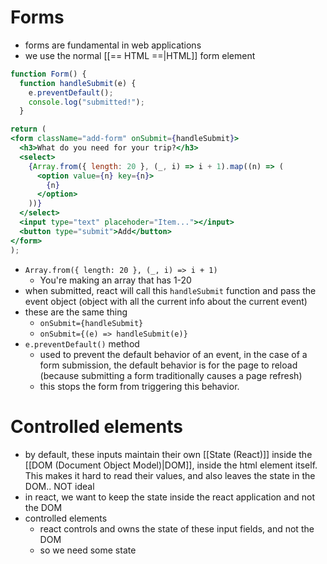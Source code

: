 # Forms
- forms are fundamental in web applications
- we use the normal [[== HTML ==|HTML]] form element

```jsx
function Form() {
  function handleSubmit(e) {
    e.preventDefault();
    console.log("submitted!");
  }

return (
<form className="add-form" onSubmit={handleSubmit}>
  <h3>What do you need for your trip?</h3>
  <select>
	{Array.from({ length: 20 }, (_, i) => i + 1).map((n) => (
	  <option value={n} key={n}>
		{n}
	  </option>
	))}
  </select>
  <input type="text" placehoder="Item..."></input>
  <button type="submit">Add</button>
</form>
);
```
- `Array.from({ length: 20 }, (_, i) => i + 1)`
	- You're making an array that has 1-20
- when submitted, react will call this `handleSubmit` function and pass the event object (object with all the current info about the current event)
- these are the same thing
	- `onSubmit={handleSubmit}`
	- `onSubmit={(e) => handleSubmit(e)}`
- `e.preventDefault()` method 
	- used to prevent the default behavior of an event, in the case of a form submission, the default behavior is for the page to reload (because submitting a form traditionally causes a page refresh)
	- this stops the form from triggering this behavior.

# Controlled elements
- by default, these inputs maintain their own [[State (React)]] inside the [[DOM (Document Object Model)|DOM]], inside the html element itself. This makes it hard to read their values, and also leaves the state in the DOM.. NOT ideal
- in react, we want to keep the state inside the react application and not the DOM
- controlled elements
	- react controls and owns the state of these input fields, and not the DOM
	- so we need some state